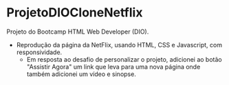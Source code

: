 # ProjetoDIOCloneNetflix

Projeto do Bootcamp HTML Web Developer (DIO). 

- Reprodução da página da NetFlix, usando HTML, CSS e Javascript, com responsividade. 
  - Em resposta ao desafio de personalizar o projeto, adicionei ao botão "Assistir Agora" um link que leva para uma nova página onde também adicionei um vídeo e sinopse.    
